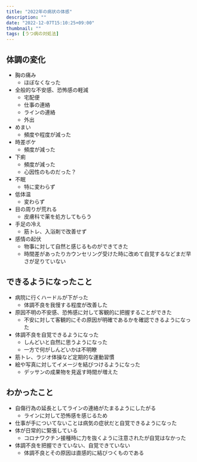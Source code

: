 ```yaml
---
title: "2022年の病状の体感"
description: ""
date: "2022-12-07T15:10:25+09:00"
thumbnail: ""
tags: [うつ病の対処法]
---
```


## 体調の変化
- 胸の痛み
  - ほぼなくなった
- 全般的な不安感、恐怖感の軽減
  - 宅配便
  - 仕事の連絡
  - ラインの連絡
  - 外出
- めまい
  - 頻度や程度が減った
- 時差ボケ
  - 頻度が減った
- 下痢
  - 頻度が減った
  - 心因性のものだった？
- 不眠
  - 特に変わらず
- 低体温
  - 変わらず
- 目の周りが荒れる
  - 皮膚科で薬を処方してもらう
- 手足の冷え
  - 筋トレ、入浴剤で改善せず
- 感情の起伏
  - 物事に対して自然と感じるものができてきた
  - 時間差があったりカウンセリング受けた時に改めて自覚するなどまだ早さが足りていない
## できるようになったこと
- 病院に行くハードルが下がった
  - 体調不良を我慢する程度が改善した
- 原因不明の不安感、恐怖感に対して客観的に把握することができた
  - 不安に対して客観的にその原因が明確であるかを確認できるようになった
- 体調不良を自覚できるようになった
  - しんどいと自然に思うようになった
  - 一方で何がしんどいかは不明瞭
- 筋トレ、ラジオ体操など定期的な運動習慣
- 絵や写真に対してイメージを結びつけるようになった
  - デッサンの成果物を見返す時間が増えた
## わかったこと
- 自傷行為の延長としてラインの連絡がたまるようにしたがる
  - ラインに対して恐怖感を感じるため
- 仕事が手についてないことは病気の症状だと自覚できるようになった
- 体が日常的に緊張している
  - コロナワクチン接種時に力を抜くように注意されたが自覚はなかった
- 体調不良を把握できていない、自覚できていない
  - 体調不良とその原因は直感的に結びつくものである
